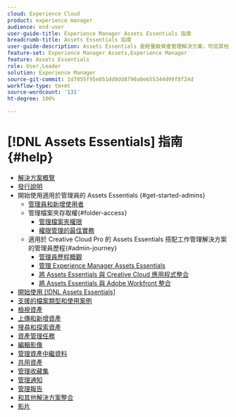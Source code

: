 ```yaml
---
cloud: Experience Cloud
product: experience manager
audience: end-user
user-guide-title: Experience Manager Assets Essentials 指南
breadcrumb-title: Assets Essentials 指南
user-guide-description: Assets Essentials 是輕量級資產管理解決方案，可從其他 Experience Cloud 應用程式中運作。
feature-set: Experience Manager Assets,Experience Manager
feature: Assets Essentials
role: User,Leader
solution: Experience Manager
source-git-commit: 1d7055f95e051dd0dd8790a0e655344d99f8f24d
workflow-type: tm+mt
source-wordcount: '131'
ht-degree: 100%

---
```



# [!DNL Assets Essentials] 指南 {#help}

+ [解決方案概覽](introduction.md)
+ [發行說明](release-notes.md)
+ 開始使用適用於管理員的 Assets Essentials {#get-started-admins}
   + [管理員和新增使用者](deploy-administer.md)
   + 管理檔案夾存取權{#folder-access}
      + [管理檔案夾權限](manage-permissions.md)
      + [權限管理的最佳實務](permission-management-best-practices.md)
   + 適用於 Creative Cloud Pro 的 Assets Essentials 搭配工作管理解決方案的管理員歷程{#admin-journey}
      + [管理員歷程概觀](assets-essentials-cc-pro-work-management-admin-journey.md)
      + [管理 Experience Manager Assets Essentials](adminster-aem-assets-essentials.md)
      + [將 Assets Essentials 與 Creative Cloud 應用程式整合](integrate-assets-essentials-creative-cloud.md)
      + [將 Assets Essentials 與 Adobe Workfront 整合](integrate-assets-essentials-workfront.md)
+ [開始使用  [!DNL Assets Essentials]](get-started.md)
+ [支援的檔案類型和使用案例](supported-file-formats.md)
+ [檢視資產](navigate-view.md)
+ [上傳和新增資產](add-delete.md)
+ [搜尋和探索資產](search.md)
+ [資產管理任務](manage-organize.md)
+ [編輯影像](edit-images.md)
+ [管理資產中繼資料](metadata.md)
+ [共用資產](share-links-for-assets.md)
+ [管理收藏集](manage-collections.md)
+ [管理通知](manage-notifications.md)
+ [管理報告](manage-reports.md)
+ [和其他解決方案整合](integration.md)
+ [影片](https://experienceleague.adobe.com/docs/experience-manager-learn/assets-essentials/overview.html)
